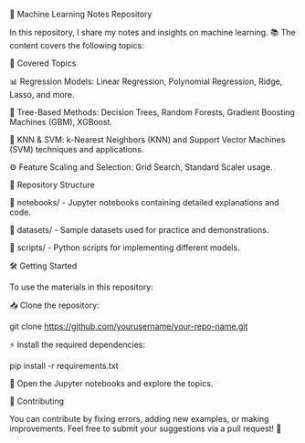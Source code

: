   🚀 Machine Learning Notes Repository

In this repository, I share my notes and insights on machine learning. 📚 The content covers the following topics:

  📌 Covered Topics

📊 Regression Models: Linear Regression, Polynomial Regression, Ridge, Lasso, and more.

🌳 Tree-Based Methods: Decision Trees, Random Forests, Gradient Boosting Machines (GBM), XGBoost.

🤖 KNN & SVM: k-Nearest Neighbors (KNN) and Support Vector Machines (SVM) techniques and applications.

⚙️ Feature Scaling and Selection: Grid Search, Standard Scaler usage.

  📂 Repository Structure

📒 notebooks/ - Jupyter notebooks containing detailed explanations and code.

📁 datasets/ - Sample datasets used for practice and demonstrations.

📝 scripts/ - Python scripts for implementing different models.

  🛠 Getting Started

To use the materials in this repository:

  📥 Clone the repository:

git clone https://github.com/yourusername/your-repo-name.git

⚡ Install the required dependencies:

pip install -r requirements.txt

📖 Open the Jupyter notebooks and explore the topics.

  🤝 Contributing

You can contribute by fixing errors, adding new examples, or making improvements. Feel free to submit your suggestions via a pull request! 🚀
